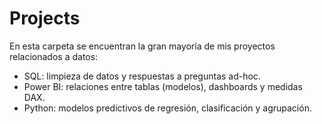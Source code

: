 # Projects

En esta carpeta se encuentran la gran mayoría de mis proyectos relacionados a datos:

- SQL: limpieza de datos y respuestas a preguntas ad-hoc.
- Power BI: relaciones entre tablas (modelos), dashboards y medidas DAX.
- Python: modelos predictivos de regresión, clasificación y agrupación.
